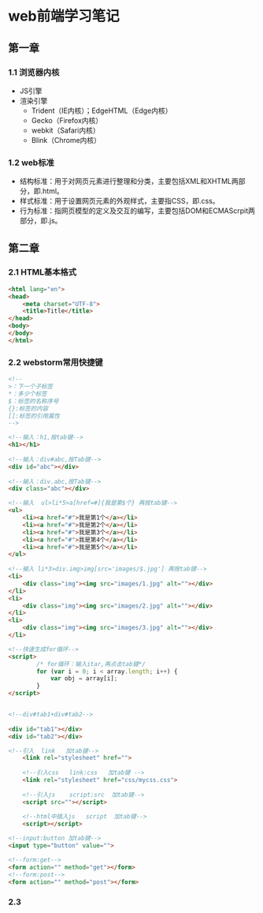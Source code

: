 # web前端学习笔记

## 第一章

### 1.1 浏览器内核

- JS引擎
- 渲染引擎
  - Trident（IE内核）；EdgeHTML（Edge内核）
  - Gecko（Firefox内核）
  - webkit（Safari内核）
  - Blink（Chrome内核）

### 1.2 web标准

- 结构标准：用于对网页元素进行整理和分类，主要包括XML和XHTML两部分，即.html。
- 样式标准：用于设置网页元素的外观样式，主要指CSS，即.css。
- 行为标准：指网页模型的定义及交互的编写，主要包括DOM和ECMAScrpit两部分，即.js。

## 第二章

### 2.1 HTML基本格式

```html
<html lang="en">
<head>
    <meta charset="UTF-8">
    <title>Title</title>
</head>
<body>
</body>
</html>
```

### 2.2 webstorm常用快捷键

```html
<!--
>：下一个子标签
*：多少个标签
$：标签的名称序号
{}:标签的内容
[]:标签的引用属性
-->

<!--输入：h1,按tab键-->
<h1></h1>
 
<!--输入：div#abc,按Tab键-->
<div id="abc"></div>
 
<!--输入：div.abc,按Tab键-->
<div class="abc"></div>

<!--输入  ul>li*5>a[href=#]{我是第$个} 再按tab键-->
<ul>
    <li><a href="#">我是第1个</a></li>
    <li><a href="#">我是第2个</a></li>
    <li><a href="#">我是第3个</a></li>
    <li><a href="#">我是第4个</a></li>
    <li><a href="#">我是第5个</a></li>
</ul>
 
<!--输入 li*3>div.img>img[src='images/$.jpg'] 再按tab键-->
<li>
    <div class="img"><img src="images/1.jpg" alt=""></div>
</li>
<li>
    <div class="img"><img src="images/2.jpg" alt=""></div>
</li>
<li>
    <div class="img"><img src="images/3.jpg" alt=""></div>
</li>

<!--快速生成for循环-->
<script>
        /* for循环：输入itar,再点击tab键*/
        for (var i = 0; i < array.length; i++) {
            var obj = array[i]; 
        }
</script>


<!--div#tab1+div#tab2-->
 
<div id="tab1"></div>
<div id="tab2"></div>

<!--引入  link   加tab键-->
    <link rel="stylesheet" href="">
 
    <!--引入css   link:css   加tab键 -->
    <link rel="stylesheet" href="css/mycss.css">
 
    <!--引入js    script:src  加tab键-->
    <script src=""></script> 
 
    <!--html中插入js   script  加tab键-->
    <script></script>

<!--input:button 加tab键-->
<input type="button" value="">

<!--form:get-->
<form action="" method="get"></form>
<!--form:post-->
<form action="" method="post"></form>
```

### 2.3 

